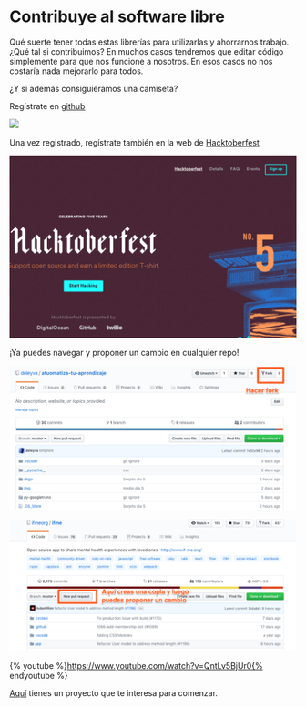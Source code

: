 # Contribuye al software libre

Qué suerte tener todas estas librerías para utilizarlas y ahorrarnos trabajo. ¿Qué tal si contribuimos? En muchos casos tendremos que editar código simplemente para que nos funcione a nosotros. En esos casos no nos costaría nada mejorarlo para todos.

¿Y si además consiguiéramos una camiseta?

Regístrate en [github](https://github.com/)

![](img/github.png)

Una vez registrado, regístrate también en la web de [Hacktoberfest](https://hacktoberfest.digitalocean.com/)

![](img/hacktober.png)

¡Ya puedes navegar y proponer un cambio en cualquier repo!

![](img/fork.png)

![](img/pullrequests.png)

{% youtube %}https://www.youtube.com/watch?v=QntLv5BjUr0{% endyoutube %}

[Aquí](https://github.com/deleyva/atuomatiza-tu-aprendizaje) tienes un proyecto que te interesa para comenzar.